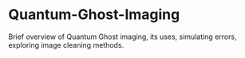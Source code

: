 # Quantum-Ghost-Imaging
Brief overview of Quantum Ghost imaging, its uses, simulating errors, exploring image cleaning methods.
